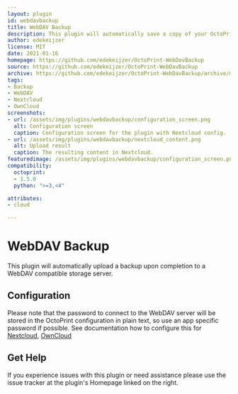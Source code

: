 ```yaml
---
layout: plugin
id: webdavbackup
title: WebDAV Backup
description: This plugin will automatically save a copy of your OctoPrint backup to a WebDAV server upon completion.
author: edekeijzer
license: MIT
date: 2021-01-16
homepage: https://github.com/edekeijzer/OctoPrint-WebDavBackup
source: https://github.com/edekeijzer/OctoPrint-WebDavBackup
archive: https://github.com/edekeijzer/OctoPrint-WebDavBackup/archive/main.zip
tags:
- Backup
- WebDAV
- Nextcloud
- OwnCloud
screenshots:
- url: /assets/img/plugins/webdavbackup/configuration_screen.png
  alt: Configuration screen
  caption: Configuration screen for the plugin with Nextcloud config.
- url: /assets/img/plugins/webdavbackup/nextcloud_content.png
  alt: Upload result
  caption: The resulting content in Nextcloud.
featuredimage: /assets/img/plugins/webdavbackup/configuration_screen.png
compatibility:
  octoprint:
  - 1.5.0
  python: ">=3,<4"

attributes:
- cloud

---
```


# WebDAV Backup

This plugin will automatically upload a backup upon completion to a WebDAV compatible storage server.

## Configuration

Please note that the password to connect to the WebDAV server will be stored in the OctoPrint configuration in plain text, so use an app specific password if possible. See documentation how to configure this for [Nextcloud](https://docs.nextcloud.com/server/latest/user_manual/en/session_management.html#device-specific-passwords-and-password-changes), [OwnCloud](https://doc.owncloud.com/server/user_manual/session_management.html#app-passwords)

## Get Help

If you experience issues with this plugin or need assistance please use the issue tracker at the plugin's Homepage linked on the right.